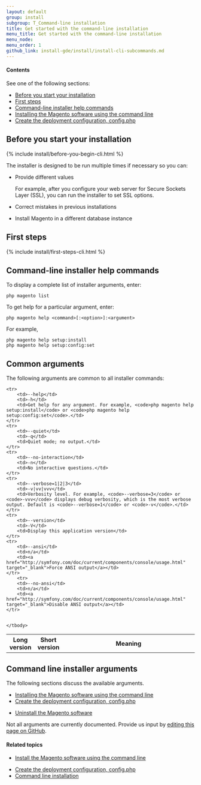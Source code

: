 ```yaml
---
layout: default
group: install 
subgroup: T_Command-line installation
title: Get started with the command-line installation
menu_title: Get started with the command-line installation
menu_node: 
menu_order: 1
github_link: install-gde/install/install-cli-subcommands.md
---
```


  
<h4>Contents</h4>

See one of the following sections:

*	<a href="#instgde-install-cli-prereq">Before you start your installation</a>
*	<a href="#instgde-install-cli-first">First steps</a>
*	<a href="#instgde-cli-help">Command-line installer help commands</a>
*	<a href="{{ site.gdeurl }}install-gde/install/install-cli-install.html">Installing the Magento software using the command line</a>
*	<a href="{{ site.gdeurl }}install-gde/install/install-cli-subcommands-deployment.html">Create the deployment configuration, config.php</a>

<!-- *	<a href="{{ site.gdeurl }}install-gde/install/install-cli-subcommands-enable.html">Enable and disable modules</a>
*	<a href="#instgde-cli-maint-configphp">Maintenance mode</a> -->

<h2 id="instgde-install-cli-prereq">Before you start your installation</h2>
{% include install/before-you-begin-cli.html %}



The installer is designed to be run multiple times if necessary so you can:

*	Provide different values 

	For example, after you configure your web server for Secure Sockets Layer (SSL), you can run the installer to set SSL options.

*	Correct mistakes in previous installations
*	Install Magento in a different database instance

<h2 id="instgde-cli-before">First steps</h2>
{% include install/first-steps-cli.html %}

<h2 id="instgde-cli-help">Command-line installer help commands</h2>
To display a complete list of installer arguments, enter:

	php magento list

To get help for a particular argument, enter:

	php magento help <command>[:<option>]:<argument>

For example,

	php magento help setup:install
	php magento help setup:config:set

<h2 id="instgde-cli-subcommands-common">Common arguments</h2>
The following arguments are common to all installer commands:

<table>
	<tbody>
		<col width="15%">
  		<col width="10%">
  		<col width="75%">
		<tr>
			<th>Long version</th>
			<th>Short version</th>
			<th>Meaning</th>
		</tr>
		
	<tr>
		<td>--help</td>
		<td>-h</td>
		<td>Get help for any argument. For example, <code>php magento help setup:install</code> or <code>php magento help setup:config:set</code>.</td>
	</tr>
	<tr>
		<td>--quiet</td>
		<td>-q</td>
		<td>Quiet mode; no output.</td>
	</tr>
	<tr>
		<td>--no-interaction</td>
		<td>-n</td>
		<td>No interactive questions.</td>
	</tr>
	<tr>
		<td>--verbose=1|2|3</td>
		<td>-v|vv|vvv</td>
		<td>Verbosity level. For example, <code>--verbose=3</code> or <code>-vvv</code> displays debug verbosity, which is the most verbose output. Default is <code>--verbose=1</code> or <code>-v</code>.</td>
	</tr>
	<tr>
		<td>--version</td>
		<td>-V</td>
		<td>Display this application version</td>
	</tr>
	<tr>
		<td>--ansi</td>
		<td>n/a</td>
		<td><a href="http://symfony.com/doc/current/components/console/usage.html" target="_blank">Force ANSI output</a></td>
	</tr>
		<tr>
		<td>--no-ansi</td>
		<td>n/a</td>
		<td><a href="http://symfony.com/doc/current/components/console/usage.html" target="_blank">Disable ANSI output</a></td>
	</tr>
	
	
	</tbody>
</table>


<h2 id="instgde-cli-subcommands">Command line installer arguments</h2>
The following sections discuss the available arguments.

*	<a href="{{ site.gdeurl }}install-gde/install/install-cli-install.html">Installing the Magento software using the command line</a>
*	<a href="{{ site.gdeurl }}install-gde/install/install-cli-subcommands-deployment.html">Create the deployment configuration, config.php</a>

<!-- *	<a href="{{ site.gdeurl }}install-gde/install/install-cli-subcommands-enable.html">Enable and disable modules</a>
*	<a href="#instgde-cli-subcommands-update">Update the database</a>
*	<a href="#instgde-cli-maint-configphp">Maintenance mode</a> -->

*	<a href="{{ site.gdeurl }}install-gde/install/install-cli-install.html#instgde-install-uninstall">Uninstall the Magento software</a>

<div class="bs-callout bs-callout-info" id="info">
<span class="glyphicon-class">
  <p>Not all arguments are currently documented. Provide us input by <a href="{{ site.githuburl }}install-gde/install/install-cli-subcommands.md }}">editing this page on GitHub</a>.</p></span>
</div>



#### Related topics

*	<a href="{{ site.gdeurl }}install-gde/install/install-cli-install.html">Install the Magento software using the command line</a>

<!-- *	<a href="{{ site.gdeurl }}install-gde/install/install-cli-subcommands-enable.html">Enable and disable modules</a>
 -->
*	<a href="{{ site.gdeurl }}install-gde/install/install-cli-subcommands-deployment.html">Create the deployment configuration, config.php</a>
*	<a href="{{ site.gdeurl }}install-gde/install/install-cli.html">Command line installation</a>